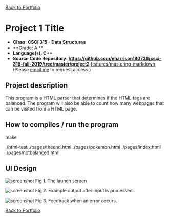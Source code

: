 [Back to Portfolio](./)

Project 1 Title
===============

-   **Class: CSCI 315 - Data Structures** 
-   **Grade: A **
-   **Language(s): C++**
-   **Source Code Repository: https://github.com/eharrison190736/csci-315-fall-2019/tree/master/project2** [features/mastering-markdown](https://guides.github.com/features/mastering-markdown/)  
    (Please [email me](mailto:example@csustudent.net?subject=GitHub%20Access) to request access.)

## Project description
This program is a HTML parser that determines if the HTML tags are balanced. The program will also be able to count how many webpages that can be visited from a HTML page. 

## How to compiles / run the program

make

./html-test ./pages/theend.html ./pages/pokemon.html ./pages/index.html ./pages/notbalanced.html

## UI Design



![screenshot](images/dummy_thumbnail.jpg)
Fig 1. The launch screen

![screenshot](images/dummy_thumbnail.jpg)
Fig 2. Example output after input is processed.

![screenshot](images/dummy_thumbnail.jpg)
Fig 3. Feedback when an error occurs.



[Back to Portfolio](./)
